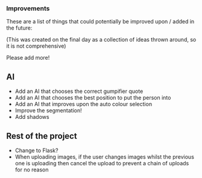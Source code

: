 ### Improvements

These are a list of things that could potentially be improved upon / added in the future:

(This was created on the final day as a collection of ideas thrown around, so it is not comprehensive)

Please add more!

## AI

* Add an AI that chooses the correct gumpifier quote
* Add an AI that chooses the best position to put the person into
* Add an AI that improves upon the auto colour selection
* Improve the segmentation!
* Add shadows

## Rest of the project

* Change to Flask?
* When uploading images, if the user changes images whilst the previous one is uploading then cancel the upload to prevent a chain of uploads for no reason